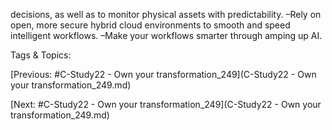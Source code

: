 decisions, as well as to monitor physical assets with 
predictability. 
 –Rely on open, more secure hybrid cloud environments 
to smooth and speed intelligent workflows.
 –Make your workflows  smarter through amping up AI.

   Tags & Topics:
   

[Previous: #C-Study22 - Own your transformation_249](C-Study22 - Own your transformation_249.md)

[Next: #C-Study22 - Own your transformation_249](C-Study22 - Own your transformation_249.md)